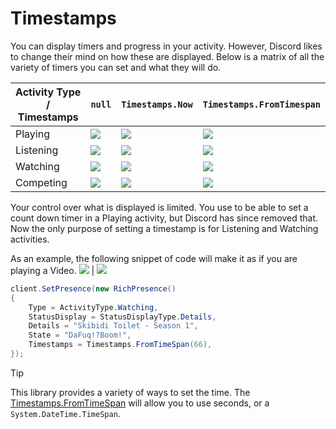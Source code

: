 # Timestamps
You can display timers and progress in your activity. However, Discord likes to change their mind on how these are displayed. Below is a matrix of all the variety of timers you can set and what they will do.

| Activity Type / Timestamps | `null` | `Timestamps.Now` | `Timestamps.FromTimespan` |
|---------------|------------------|------------|--------------|
| Playing | ![](https://i.lu.je/2025/Discord_IAvcJCJ0N6.png) | ![](https://i.lu.je/2025/Discord_tdvadyQGNf.png) | ![](https://i.lu.je/2025/Discord_obmYyhKhfN.png) |
| Listening | ![](https://i.lu.je/2025/Discord_jTfyj05Npz.png) | ![](https://i.lu.je/2025/Discord_0kqFsY7DUo.png) | ![](https://i.lu.je/2025/Discord_nFVsnVgPm5.png) |
| Watching | ![](https://i.lu.je/2025/Discord_P81U0PWtc9.png) | ![](https://i.lu.je/2025/Discord_P81U0PWtc9.png) | ![](https://i.lu.je/2025/Discord_5SPwBlHK2Q.png) |
| Competing | ![](https://i.lu.je/2025/Discord_ZGju3yetFZ.png) | ![](https://i.lu.je/2025/Discord_7AcYhUz3hp.png) | ![](https://i.lu.je/2025/Discord_XTNQLFWbsE.png) |

Your control over what is displayed is limited. You use to be able to set a count down timer in a Playing activity, but Discord has since removed that. Now the only purpose of setting a timestamp is for Listening and Watching activities.

As an example, the following snippet of code will make it as if you are playing a Video.
![](https://i.lu.je/2025/Discord_GzHlOd9WUE.png) | ![](https://i.lu.je/2025/Discord_oiR7lMxial.png)
```cs
client.SetPresence(new RichPresence()
{
    Type = ActivityType.Watching,
    StatusDisplay = StatusDisplayType.Details,
    Details = "Skibidi Toilet - Season 1",
    State = "DaFuq!?Boom!",
    Timestamps = Timestamps.FromTimeSpan(66),
});
```

> [!TIP]
> This library provides a variety of ways to set the time. 
> The [Timestamps.FromTimeSpan](xref:DiscordRPC.Timestamps.FromTimeSpan(double)) will allow you to use seconds, or a `System.DateTime.TimeSpan`.